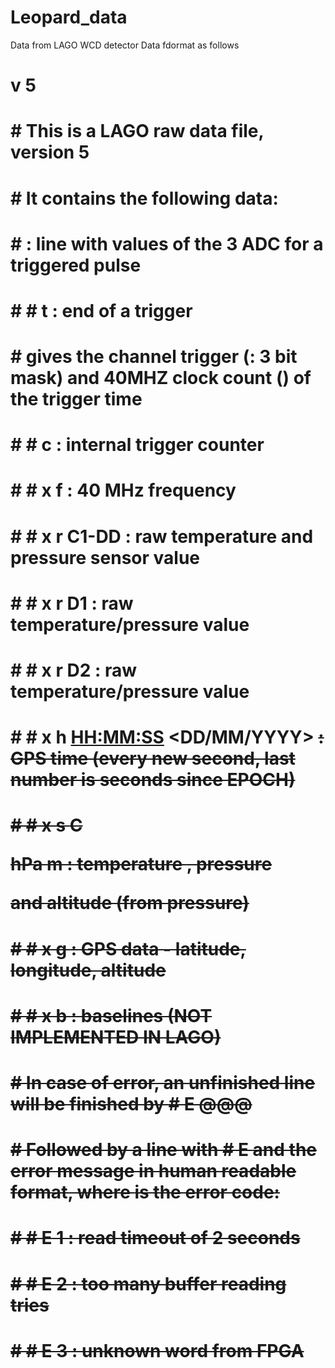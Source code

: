 # Leopard_data
Data from LAGO WCD detector
Data fdormat as follows

# v 5
# #
# # This is a LAGO raw data file, version 5
# # It contains the following data:
# #   <N1> <N2> <N3>   : line with values of the 3 ADC for a triggered pulse
# #   # t <C> <V>      : end of a trigger
# #                      gives the channel trigger (<C>: 3 bit mask) and 40MHZ clock count (<V>) of the trigger time
# #   # c <C>          : internal trigger counter
# #   # x f <V>        : 40 MHz frequency
# #   # x r C1-DD <V>  : raw temperature and pressure sensor value
# #   # x r D1 <V>     : raw temperature/pressure value
# #   # x r D2 <V>     : raw temperature/pressure value
# #   # x h <HH:MM:SS> <DD/MM/YYYY> <S> : GPS time (every new second, last number is seconds since EPOCH)
# #   # x s <T> C <P> hPa <A> m : temperature <T>, pressure <P> and altitude (from pressure) <A>
# #   # x g <LAT> <LON> <ALT>   : GPS data - latitude, longitude, altitude
# #   # x b <B1> <B2> <B3>      : baselines (NOT IMPLEMENTED IN LAGO)
# # In case of error, an unfinished line will be finished by # E @@@
# # Followed by a line with # E <N> and the error message in human readable format, where <N> is the error code:
# #   # E 1 : read timeout of 2 seconds
# #   # E 2 : too many buffer reading tries
# #   # E 3 : unknown word from FPGA
